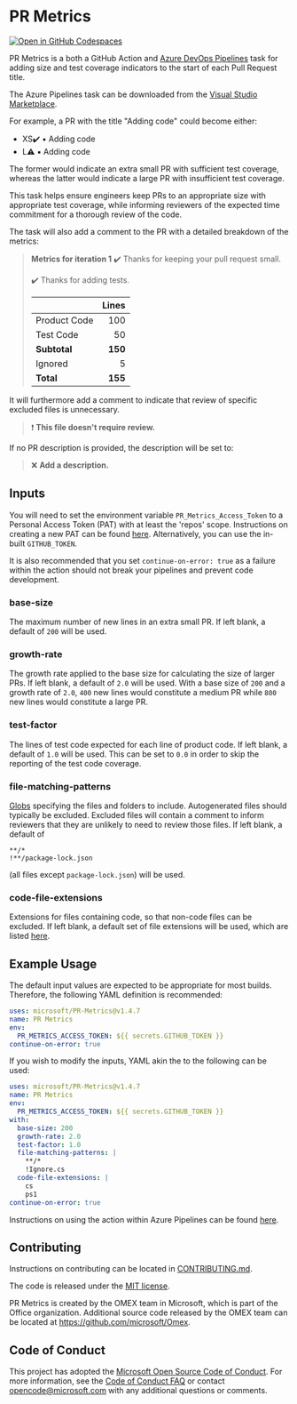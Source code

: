 # PR Metrics

[![Open in GitHub Codespaces](https://github.com/codespaces/badge.svg)](https://github.com/codespaces/new?hide_repo_select=true&repo=309438703)

PR Metrics is a both a GitHub Action and [Azure DevOps Pipelines][azuredevops]
task for adding size and test coverage indicators to the start of each Pull
Request title.

The Azure Pipelines task can be downloaded from the
[Visual Studio Marketplace][vsmarketplace].

For example, a PR with the title "Adding code" could become either:

- XS:heavy_check_mark: :black_small_square: Adding code
- L:warning: :black_small_square: Adding code

The former would indicate an extra small PR with sufficient test coverage,
whereas the latter would indicate a large PR with insufficient test coverage.

This task helps ensure engineers keep PRs to an appropriate size with
appropriate test coverage, while informing reviewers of the expected time
commitment for a thorough review of the code.

The task will also add a comment to the PR with a detailed breakdown of the
metrics:

> **Metrics for iteration 1**
> :heavy_check_mark: Thanks for keeping your pull request small.
>
> :heavy_check_mark: Thanks for adding tests.
>
> |              | Lines   |
> | ------------ | ------: |
> | Product Code |   100   |
> | Test Code    |    50   |
> | **Subtotal** | **150** |
> | Ignored      |     5   |
> | **Total**    | **155** |

It will furthermore add a comment to indicate that review of specific excluded
files is unnecessary.

> :exclamation: **This file doesn't require review.**

If no PR description is provided, the description will be set to:

> :x: **Add a description.**

## Inputs

You will need to set the environment variable `PR_Metrics_Access_Token` to a
Personal Access Token (PAT) with at least the 'repos' scope. Instructions on
creating a new PAT can be found [here][githubpat]. Alternatively, you can use
the in-built `GITHUB_TOKEN`.

It is also recommended that you set `continue-on-error: true` as a failure
within the action should not break your pipelines and prevent code development.

### base-size

The maximum number of new lines in an extra small PR. If left blank, a default
of `200` will be used.

### growth-rate

The growth rate applied to the base size for calculating the size of larger PRs.
If left blank, a default of `2.0` will be used. With a base size of `200` and a
growth rate of `2.0`, `400` new lines would constitute a medium PR while `800`
new lines would constitute a large PR.

### test-factor

The lines of test code expected for each line of product code. If left blank, a
default of `1.0` will be used. This can be set to `0.0` in order to skip the
reporting of the test code coverage.

### file-matching-patterns

[Globs][globs] specifying the files and folders to include. Autogenerated files
should typically be excluded. Excluded files will contain a comment to inform
reviewers that they are unlikely to need to review those files. If left blank, a
default of

```Text
**/*
!**/package-lock.json
```

(all files except `package-lock.json`) will be used.

### code-file-extensions

Extensions for files containing code, so that non-code files can be excluded. If
left blank, a default set of file extensions will be used, which are listed
[here][defaultcodefileextensions].

## Example Usage

The default input values are expected to be appropriate for most builds.
Therefore, the following YAML definition is recommended:

```YAML
uses: microsoft/PR-Metrics@v1.4.7
name: PR Metrics
env:
  PR_METRICS_ACCESS_TOKEN: ${{ secrets.GITHUB_TOKEN }}
continue-on-error: true
```

If you wish to modify the inputs, YAML akin the to the following can be used:

```YAML
uses: microsoft/PR-Metrics@v1.4.7
name: PR Metrics
env:
  PR_METRICS_ACCESS_TOKEN: ${{ secrets.GITHUB_TOKEN }}
with:
  base-size: 200
  growth-rate: 2.0
  test-factor: 1.0
  file-matching-patterns: |
    **/*
    !Ignore.cs
  code-file-extensions: |
    cs
    ps1
continue-on-error: true
```

Instructions on using the action within Azure Pipelines can be found
[here][azurepipelinestask].

## Contributing

Instructions on contributing can be located in [CONTRIBUTING.md][contributing].

The code is released under the [MIT license][license].

PR Metrics is created by the OMEX team in Microsoft, which is part of the Office
organization. Additional source code released by the OMEX team can be located at
<https://github.com/microsoft/Omex>.

## Code of Conduct

This project has adopted the
[Microsoft Open Source Code of Conduct][codeofconduct]. For more information,
see the [Code of Conduct FAQ][codeofconductfaq] or contact
[opencode@microsoft.com][opencodeemail] with any additional questions or
comments.

[azuredevops]: https://azure.microsoft.com/services/devops/
[vsmarketplace]: https://aka.ms/PRMetrics/AzureDevOps
[githubpat]: https://docs.github.com/github/authenticating-to-github/keeping-your-account-and-data-secure/creating-a-personal-access-token
[globs]: https://wikipedia.org/wiki/Glob_(programming)
[defaultcodefileextensions]: docs/default-code-file-extensions.md
[azurepipelinestask]: docs/azure-pipelines-task.md
[contributing]: .github/CONTRIBUTING.md
[license]: LICENSE.txt
[codeofconduct]: https://opensource.microsoft.com/codeofconduct/
[codeofconductfaq]: https://opensource.microsoft.com/codeofconduct/faq/
[opencodeemail]: mailto:opencode@microsoft.com
